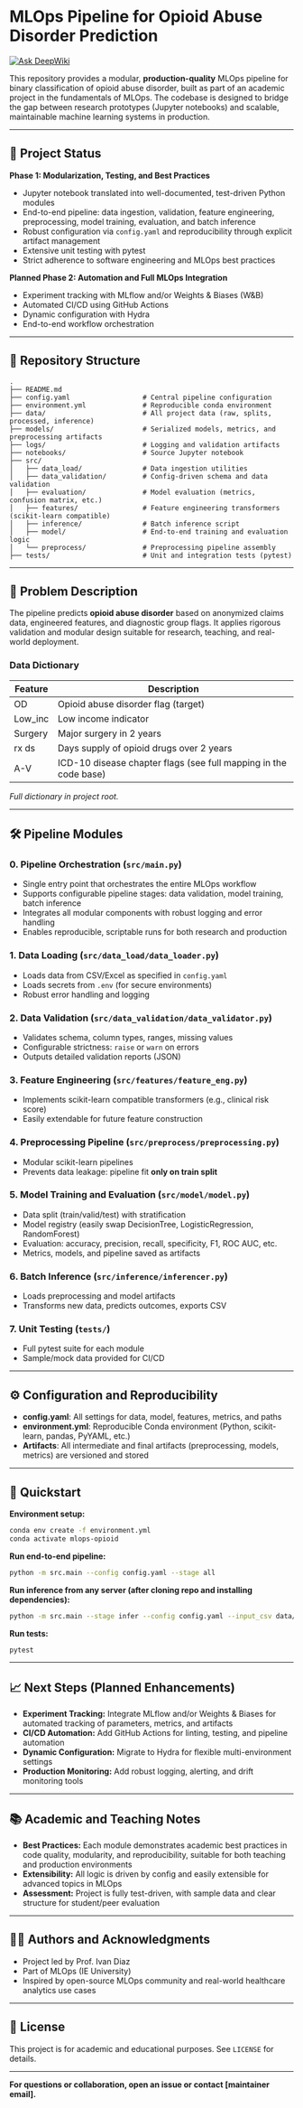 
# MLOps Pipeline for Opioid Abuse Disorder Prediction

[![Ask DeepWiki](https://deepwiki.com/badge.svg)](https://deepwiki.com/2025-IE-MLOps-course/mlops_project)

This repository provides a modular, **production-quality** MLOps pipeline for binary classification of opioid abuse disorder, built as part of an academic project in the fundamentals of MLOps. The codebase is designed to bridge the gap between research prototypes (Jupyter notebooks) and scalable, maintainable machine learning systems in production.

---

## 🚦 Project Status

**Phase 1: Modularization, Testing, and Best Practices**
- Jupyter notebook translated into well-documented, test-driven Python modules
- End-to-end pipeline: data ingestion, validation, feature engineering, preprocessing, model training, evaluation, and batch inference
- Robust configuration via `config.yaml` and reproducibility through explicit artifact management
- Extensive unit testing with pytest
- Strict adherence to software engineering and MLOps best practices

**Planned Phase 2: Automation and Full MLOps Integration**
- Experiment tracking with MLflow and/or Weights & Biases (W&B)
- Automated CI/CD using GitHub Actions
- Dynamic configuration with Hydra
- End-to-end workflow orchestration

---

## 📁 Repository Structure

```text
.
├── README.md
├── config.yaml                  # Central pipeline configuration
├── environment.yml              # Reproducible conda environment
├── data/                        # All project data (raw, splits, processed, inference)
├── models/                      # Serialized models, metrics, and preprocessing artifacts
├── logs/                        # Logging and validation artifacts
├── notebooks/                   # Source Jupyter notebook
├── src/
│   ├── data_load/               # Data ingestion utilities
│   ├── data_validation/         # Config-driven schema and data validation
│   ├── evaluation/              # Model evaluation (metrics, confusion matrix, etc.)
│   ├── features/                # Feature engineering transformers (scikit-learn compatible)
│   ├── inference/               # Batch inference script
│   ├── model/                   # End-to-end training and evaluation logic
│   └── preprocess/              # Preprocessing pipeline assembly
├── tests/                       # Unit and integration tests (pytest)
```

---

## 🔬 Problem Description

The pipeline predicts **opioid abuse disorder** based on anonymized claims data, engineered features, and diagnostic group flags. It applies rigorous validation and modular design suitable for research, teaching, and real-world deployment.

### Data Dictionary

| Feature        | Description                                                               |
|----------------|---------------------------------------------------------------------------|
| OD             | Opioid abuse disorder flag (target)                                       |
| Low_inc        | Low income indicator                                                      |
| Surgery        | Major surgery in 2 years                                                  |
| rx ds          | Days supply of opioid drugs over 2 years                                  |
| A-V            | ICD-10 disease chapter flags (see full mapping in the code base)          |

*Full dictionary in project root.*

---

## 🛠️ Pipeline Modules

### 0. Pipeline Orchestration (`src/main.py`)
- Single entry point that orchestrates the entire MLOps workflow
- Supports configurable pipeline stages: data validation, model training, batch inference
- Integrates all modular components with robust logging and error handling
- Enables reproducible, scriptable runs for both research and production

### 1. Data Loading (`src/data_load/data_loader.py`)
- Loads data from CSV/Excel as specified in `config.yaml`
- Loads secrets from `.env` (for secure environments)
- Robust error handling and logging

### 2. Data Validation (`src/data_validation/data_validator.py`)
- Validates schema, column types, ranges, missing values
- Configurable strictness: `raise` or `warn` on errors
- Outputs detailed validation reports (JSON)

### 3. Feature Engineering (`src/features/feature_eng.py`)
- Implements scikit-learn compatible transformers (e.g., clinical risk score)
- Easily extendable for future feature construction

### 4. Preprocessing Pipeline (`src/preprocess/preprocessing.py`)
- Modular scikit-learn pipelines
- Prevents data leakage: pipeline fit **only on train split**

### 5. Model Training and Evaluation (`src/model/model.py`)
- Data split (train/valid/test) with stratification
- Model registry (easily swap DecisionTree, LogisticRegression, RandomForest)
- Evaluation: accuracy, precision, recall, specificity, F1, ROC AUC, etc.
- Metrics, models, and pipeline saved as artifacts

### 6. Batch Inference (`src/inference/inferencer.py`)
- Loads preprocessing and model artifacts
- Transforms new data, predicts outcomes, exports CSV

### 7. Unit Testing (`tests/`)
- Full pytest suite for each module
- Sample/mock data provided for CI/CD

---

## ⚙️ Configuration and Reproducibility

- **config.yaml**: All settings for data, model, features, metrics, and paths
- **environment.yml**: Reproducible Conda environment (Python, scikit-learn, pandas, PyYAML, etc.)
- **Artifacts**: All intermediate and final artifacts (preprocessing, models, metrics) are versioned and stored

---

## 🚀 Quickstart

**Environment setup:**
```bash
conda env create -f environment.yml
conda activate mlops-opioid
```

**Run end-to-end pipeline:**
```bash
python -m src.main --config config.yaml --stage all
```

**Run inference from any server (after cloning repo and installing dependencies):**
```bash
python -m src.main --stage infer --config config.yaml --input_csv data/inference/new_data.csv --output_csv data/inference/output_predictions.csv
```

**Run tests:**
```bash
pytest
```

---

## 📈 Next Steps (Planned Enhancements)

- **Experiment Tracking:** Integrate MLflow and/or Weights & Biases for automated tracking of parameters, metrics, and artifacts
- **CI/CD Automation:** Add GitHub Actions for linting, testing, and pipeline automation
- **Dynamic Configuration:** Migrate to Hydra for flexible multi-environment settings
- **Production Monitoring:** Add robust logging, alerting, and drift monitoring tools

---

## 📚 Academic and Teaching Notes

- **Best Practices:** Each module demonstrates academic best practices in code quality, modularity, and reproducibility, suitable for both teaching and production environments
- **Extensibility:** All logic is driven by config and easily extensible for advanced topics in MLOps
- **Assessment:** Project is fully test-driven, with sample data and clear structure for student/peer evaluation

---

## 👩‍💻 Authors and Acknowledgments

- Project led by Prof. Ivan Diaz
- Part of MLOps (IE University)
- Inspired by open-source MLOps community and real-world healthcare analytics use cases

---

## 📜 License

This project is for academic and educational purposes. See `LICENSE` for details.

---

**For questions or collaboration, open an issue or contact [maintainer email].**
